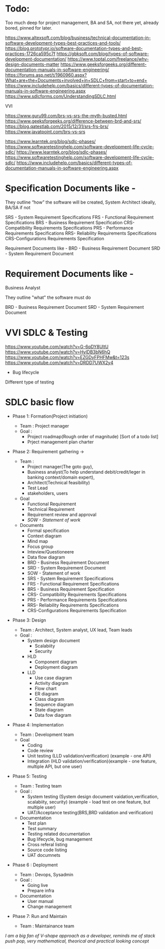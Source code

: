 # Todo:
Too much deep for project management, BA and SA, not there yet, already bored, pinned for later.

https://www.altexsoft.com/blog/business/technical-documentation-in-software-development-types-best-practices-and-tools/
https://blog.prototypr.io/software-documentation-types-and-best-practices-1726ca595c7f
https://gbksoft.com/blog/types-of-software-development-documentation/
https://www.toptal.com/freelance/why-design-documents-matter
https://www.geeksforgeeks.org/different-documentation-manuals-in-software-engineering/
https://forums.asp.net/t/1960960.aspx?What+are+the+Documents+involved+in+SDLC+from+start+to+end+
https://www.includehelp.com/basics/different-types-of-documentation-manuals-in-software-engineering.aspx
https://www.sdlcforms.com/UnderstandingSDLC.html

VVI

https://www.guru99.com/brs-vs-srs-the-myth-busted.html
https://www.geeksforgeeks.org/difference-between-brd-and-srs/
https://blog.qatestlab.com/2015/12/31/srs-frs-brs/
https://www.javatpoint.com/brs-vs-srs

https://www.learntek.org/blog/sdlc-phases/
https://www.softwaretestinghelp.com/software-development-life-cycle-sdlc/
https://www.learntek.org/blog/sdlc-phases/
https://www.softwaretestinghelp.com/software-development-life-cycle-sdlc/
https://www.includehelp.com/basics/different-types-of-documentation-manuals-in-software-engineering.aspx


# Specification Documents like -
They outline “how” the software will be created,  System Architect ideally, BA/SA if not

SRS - System Requirement Specifications
FRS - Functional Requirement Specifications
BRS - Business Requirement Specification
CRS- Compatibility Requirements Specifications
PRS - Performance Requirements Specifications
RRS- Reliability Requirements Specifications
CRS-Configurations Requirements Specification

Requirement Documents like -
BRD - Business Requirement Document
SRD - System Requirement Document

# Requirement Documents like -
Business Analyst 

They outline "what" the software must do

BRD - Business Requirement Document
SRD - System Requirement Document

# VVI  SDLC & Testing

https://www.youtube.com/watch?v=G-6qDY8UltU
https://www.youtube.com/watch?v=HylDB3bN6hQ
https://www.youtube.com/watch?v=EZGDyFPHFMw&t=123s
https://www.youtube.com/watch?v=DRDD7UWX2y4
* Bug lifecycle


Different type of testing

# SDLC basic flow
- Phase 1: Formation(Project initiation) 
    - Team : Project manager
    - Goal : 
        - Project roadmap(Rough order of magnitude) [Sort of a todo list]
        - Prject management plan charter
- Phase 2: Requirement gathering -> 
    - Team : 
        - Project manager(The goto guy),
        - Business analyst(To help understand debit/credit/leger in banking context/domain expert),
        - Architect(Technical feasibility)
        - Test Lead
        - stakeholders, users
    - Goal
        - Functional Requirement
        - Technical Requirement
        - Requirement review and approval
        - *SOW - Statement of work*
    - Documents
        - Formal specification
        - Context diagram
        - Mind map
        - Focus group
        - Inteview/Questioneere
        - Data flow diagram
        - BRD - Business Requirement Document
        - SRD - System Requirement Document
        - SOW - Statement of work
        - SRS - System Requirement Specifications
        - FRS - Functional Requirement Specifications
        - BRS - Business Requirement Specification
        - CRS- Compatibility Requirements Specifications
        - PRS - Performance Requirements Specifications
        - RRS- Reliability Requirements Specifications
        - CRS-Configurations Requirements Specification

- Phase 3: Design
    - Team : Architect, System analyst, UX lead, Team leads
    - Goal : 
        - System design document
            - Scalabiity
            - Security
        - HLD
            - Component diagram
            - Deployment diagram
        - LLD
            - Use case diagram
            - Activity diagram
            - Flow chart
            - ER diagram
            - Class diagram
            - Sequence diagram
            - State diagram
            - Data fow diagram
- Phase 4: Implementation
    - Team : Development team
    - Goal
        - Coding
        - Code review
        - Unit testing (LLD validation/verification) (example - one API)
        - Integration (HLD validation/verification)(example - one feature, multiple API, but one user)
- Phase 5: Testing
    - Team : Testing team
    - Goal : 
        - System testing (System design document vaidation,verification, scalabiity, security) (example - load test on one feature, but multiple user)
        - UAT/Acceptance testing(BRS,BRD validation and verification)
    - Documentation
        - Test plan
        - Test summary
        - Testing related documentation
        - Bug lifecycle, bug management
        - Cross referal listing
        - Source code listing
        - UAT documnets
- Phase 6 : Deployment
    - Team : Devops, Sysadmin
    - Goal : 
        - Going live
        - Prepare infra
    - Documentation
        - User manual
        - Change management
- Phase 7: Run and Maintain
    - Team : Maintainance team

*I am a big fan of V-shape approach as a developer, reminds me of stack push pop, very mathematical, theorical and practical looking concept*